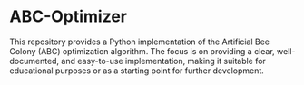 # ABC-Optimizer
This repository provides a Python implementation of the Artificial Bee Colony (ABC) optimization algorithm. The focus is on providing a clear, well-documented, and easy-to-use implementation, making it suitable for educational purposes or as a starting point for further development.
